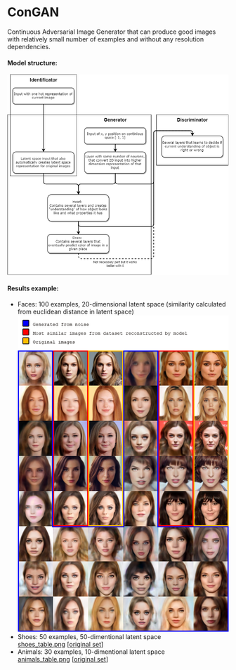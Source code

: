 # ConGAN
Continuous Adversarial Image Generator that can produce good images with relatively small number of examples and without any resolution dependencies.

#### Model structure:  
![model_structure](ConGAN_Diagram.png)  

#### Results example:
- Faces: 100 examples, 20-dimensional latent space (similarity calculated from euclidean distance in latent space) 
![exmpls_faces](faces_table.png)  
- Shoes: 50 examples, 50-dimentional latent space  
[shoes_table.png](shoes_table.png) [[original set](shoes.png)]
- Animals: 30 examples, 10-dimentional latent space  
[animals_table.png](animals_table.png) [[original set](animals.png)]
